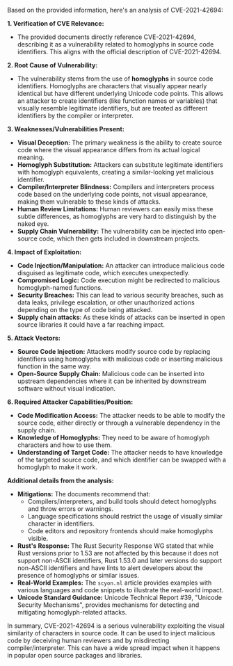 Based on the provided information, here's an analysis of CVE-2021-42694:

**1. Verification of CVE Relevance:**

*   The provided documents directly reference CVE-2021-42694, describing it as a vulnerability related to homoglyphs in source code identifiers. This aligns with the official description of CVE-2021-42694.

**2. Root Cause of Vulnerability:**

*   The vulnerability stems from the use of **homoglyphs** in source code identifiers. Homoglyphs are characters that visually appear nearly identical but have different underlying Unicode code points.  This allows an attacker to create identifiers (like function names or variables) that visually resemble legitimate identifiers, but are treated as different identifiers by the compiler or interpreter.

**3. Weaknesses/Vulnerabilities Present:**

*   **Visual Deception:** The primary weakness is the ability to create source code where the visual appearance differs from its actual logical meaning.
*   **Homoglyph Substitution:** Attackers can substitute legitimate identifiers with homoglyph equivalents, creating a similar-looking yet malicious identifier.
*   **Compiler/Interpreter Blindness:** Compilers and interpreters process code based on the underlying code points, not visual appearance, making them vulnerable to these kinds of attacks.
*   **Human Review Limitations:** Human reviewers can easily miss these subtle differences, as homoglyphs are very hard to distinguish by the naked eye.
*   **Supply Chain Vulnerability:**  The vulnerability can be injected into open-source code, which then gets included in downstream projects.

**4. Impact of Exploitation:**

*   **Code Injection/Manipulation:**  An attacker can introduce malicious code disguised as legitimate code, which executes unexpectedly.
*   **Compromised Logic:**  Code execution might be redirected to malicious homoglyph-named functions.
*   **Security Breaches:** This can lead to various security breaches, such as data leaks, privilege escalation, or other unauthorized actions depending on the type of code being attacked.
*  **Supply chain attacks**: As these kinds of attacks can be inserted in open source libraries it could have a far reaching impact.

**5. Attack Vectors:**

*   **Source Code Injection:**  Attackers modify source code by replacing identifiers using homoglyphs with malicious code or inserting malicious function in the same way.
*   **Open-Source Supply Chain:** Malicious code can be inserted into upstream dependencies where it can be inherited by downstream software without visual indication.

**6. Required Attacker Capabilities/Position:**

*   **Code Modification Access:** The attacker needs to be able to modify the source code, either directly or through a vulnerable dependency in the supply chain.
*   **Knowledge of Homoglyphs:**  They need to be aware of homoglyph characters and how to use them.
*   **Understanding of Target Code:** The attacker needs to have knowledge of the targeted source code, and which identifier can be swapped with a homoglyph to make it work.

**Additional details from the analysis:**
*   **Mitigations:** The documents recommend that:
    *   Compilers/interpreters, and build tools should detect homoglyphs and throw errors or warnings.
    *   Language specifications should restrict the usage of visually similar character in identifiers.
    *   Code editors and repository frontends should make homoglyphs visible.
*   **Rust's Response:** The Rust Security Response WG stated that while Rust versions prior to 1.53 are not affected by this because it does not support non-ASCII identifiers, Rust 1.53.0 and later versions do support non-ASCII identifiers and have lints to alert developers about the presence of homoglyphs or similar issues.
*   **Real-World Examples:** The `scyon.nl` article provides examples with various languages and code snippets to illustrate the real-world impact.
*   **Unicode Standard Guidance:** Unicode Technical Report #39, "Unicode Security Mechanisms", provides mechanisms for detecting and mitigating homoglyph-related attacks.

In summary, CVE-2021-42694 is a serious vulnerability exploiting the visual similarity of characters in source code. It can be used to inject malicious code by deceiving human reviewers and by misdirecting compiler/interpreter. This can have a wide spread impact when it happens in popular open source packages and libraries.